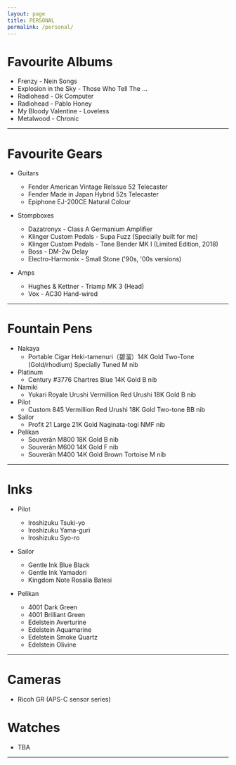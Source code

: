 ```yaml
---
layout: page
title: PERSONAL
permalink: /personal/
---
```


# Favourite Albums

* Frenzy - Nein Songs
* Explosion in the Sky - Those Who Tell The ...
* Radiohead - Ok Computer
* Radiohead - Pablo Honey
* My Bloody Valentine - Loveless
* Metalwood - Chronic

---

# Favourite Gears

* Guitars
  * Fender American Vintage ReIssue 52 Telecaster
  * Fender Made in Japan Hybrid 52s Telecaster
  * Epiphone EJ-200CE Natural Colour

* Stompboxes
  * Dazatronyx - Class A Germanium Amplifier
  * Klinger Custom Pedals - Supa Fuzz (Specially built for me)
  * Klinger Custom Pedals - Tone Bender MK I (Limited Edition, 2018)
  * Boss - DM-2w Delay
  * Electro-Harmonix - Small Stone ('90s, '00s versions)

* Amps
  * Hughes & Kettner - Triamp MK 3 (Head)
  * Vox - AC30 Hand-wired

---

# Fountain Pens

* Nakaya
  * Portable Cigar Heki-tamenuri（碧溜）14K Gold Two-Tone (Gold/rhodium) Specially Tuned M nib
* Platinum
  * Century #3776 Chartres Blue 14K Gold B nib
* Namiki
  * Yukari Royale Urushi Vermillion Red Urushi 18K Gold B nib
* Pilot
  * Custom 845 Vermillion Red Urushi 18K Gold Two-tone BB nib
* Sailor
  * Profit 21 Large 21K Gold Naginata-togi NMF nib
* Pelikan
  * Souverän M800 18K Gold B nib
  * Souverän M600 14K Gold F nib
  * Souverän M400 14K Gold Brown Tortoise M nib

---

# Inks

* Pilot
  * Iroshizuku Tsuki-yo
  * Iroshizuku Yama-guri
  * Iroshizuku Syo-ro

* Sailor
  * Gentle Ink Blue Black
  * Gentle Ink Yamadori
  * Kingdom Note Rosalia Batesi

* Pelikan
  * 4001 Dark Green
  * 4001 Brilliant Green
  * Edelstein Averturine
  * Edelstein Aquamarine
  * Edelstein Smoke Quartz
  * Edelstein Olivine

---

# Cameras

* Ricoh GR (APS-C sensor series)

# Watches

* TBA

---

